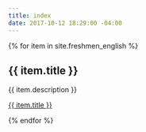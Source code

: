 ```yaml
---
title: index
date: 2017-10-12 18:29:00 -04:00
---
```


{% for item in site.freshmen_english %}
  <h2>{{ item.title }}</h2>
  <p>{{ item.description }}</p>
  <p><a href="{{ item.url }}">{{ item.title }}</a></p>
{% endfor %}